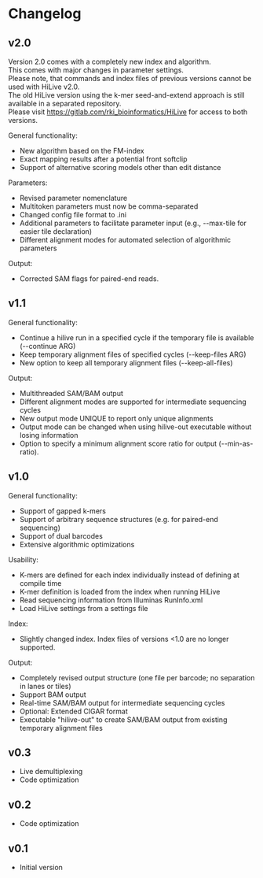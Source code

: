 Changelog
=========

v2.0
-----

Version 2.0 comes with a completely new index and algorithm.  
This comes with major changes in parameter settings.  
Please note, that commands and index files of previous versions cannot be used with HiLive v2.0.  
The old HiLive version using the k-mer seed-and-extend approach is still available in a separated repository.  
Please visit https://gitlab.com/rki_bioinformatics/HiLive for access to both versions.

General functionality:
 * New algorithm based on the FM-index
 * Exact mapping results after a potential front softclip
 * Support of alternative scoring models other than edit distance

Parameters:
 * Revised parameter nomenclature
 * Multitoken parameters must now be comma-separated
 * Changed config file format to .ini
 * Additional parameters to facilitate parameter input (e.g., --max-tile for easier tile declaration)
 * Different alignment modes for automated selection of algorithmic parameters

Output:
 * Corrected SAM flags for paired-end reads.

v1.1
-----

General functionality:
 * Continue a hilive run in a specified cycle if the temporary file is available (--continue ARG)
 * Keep temporary alignment files of specified cycles (--keep-files ARG)
 * New option to keep all temporary alignment files (--keep-all-files)

Output:
 * Multithreaded SAM/BAM output
 * Different alignment modes are supported for intermediate sequencing cycles
 * New output mode UNIQUE to report only unique alignments
 * Output mode can be changed when using hilive-out executable without losing information
 * Option to specify a minimum alignment score ratio for output (--min-as-ratio).

v1.0
-----

General functionality:
 * Support of gapped k-mers
 * Support of arbitrary sequence structures (e.g. for paired-end sequencing)
 * Support of dual barcodes
 * Extensive algorithmic optimizations

Usability:
 * K-mers are defined for each index individually instead of defining at compile time
 * K-mer definition is loaded from the index when running HiLive
 * Read sequencing information from Illuminas RunInfo.xml
 * Load HiLive settings from a settings file
  
Index:
 * Slightly changed index. Index files of versions <1.0 are no longer supported.
 
 Output:
 * Completely revised output structure (one file per barcode; no separation in lanes or tiles)
 * Support BAM output
 * Real-time SAM/BAM output for intermediate sequencing cycles
 * Optional: Extended CIGAR format
 * Executable "hilive-out" to create SAM/BAM output from existing temporary alignment files

v0.3
-----

 * Live demultiplexing
 * Code optimization

v0.2
-----

 * Code optimization
 
v0.1
-----
 
 * Initial version  
